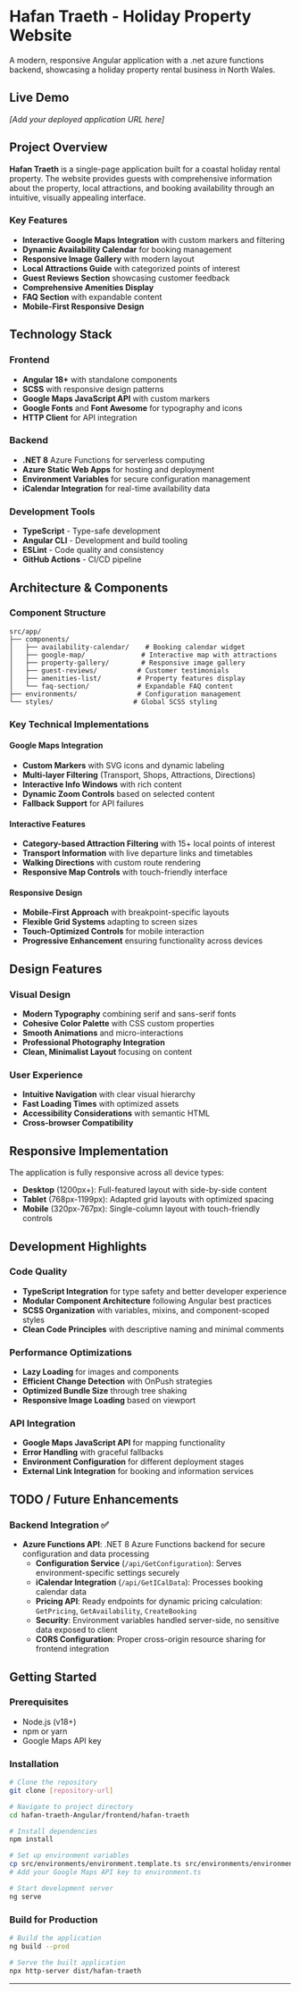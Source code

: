 # Hafan Traeth - Holiday Property Website

A modern, responsive Angular application with a .net azure functions backend, showcasing a holiday property rental business in North Wales.

## Live Demo
*[Add your deployed application URL here]*

## Project Overview

**Hafan Traeth** is a single-page application built for a coastal holiday rental property. The website provides guests with comprehensive information about the property, local attractions, and booking availability through an intuitive, visually appealing interface.

### Key Features

- **Interactive Google Maps Integration** with custom markers and filtering
- **Dynamic Availability Calendar** for booking management
- **Responsive Image Gallery** with modern layout
- **Local Attractions Guide** with categorized points of interest
- **Guest Reviews Section** showcasing customer feedback
- **Comprehensive Amenities Display**
- **FAQ Section** with expandable content
- **Mobile-First Responsive Design**

## Technology Stack

### Frontend
- **Angular 18+** with standalone components
- **SCSS** with responsive design patterns
- **Google Maps JavaScript API** with custom markers
- **Google Fonts** and **Font Awesome** for typography and icons
- **HTTP Client** for API integration

### Backend
- **.NET 8** Azure Functions for serverless computing
- **Azure Static Web Apps** for hosting and deployment
- **Environment Variables** for secure configuration management
- **iCalendar Integration** for real-time availability data

### Development Tools
- **TypeScript** - Type-safe development
- **Angular CLI** - Development and build tooling
- **ESLint** - Code quality and consistency
- **GitHub Actions** - CI/CD pipeline

## Architecture & Components

### Component Structure
```
src/app/
├── components/
│   ├── availability-calendar/    # Booking calendar widget
│   ├── google-map/              # Interactive map with attractions
│   ├── property-gallery/        # Responsive image gallery
│   ├── guest-reviews/          # Customer testimonials
│   ├── amenities-list/         # Property features display
│   └── faq-section/            # Expandable FAQ content
├── environments/               # Configuration management
└── styles/                    # Global SCSS styling
```

### Key Technical Implementations

#### Google Maps Integration
- **Custom Markers** with SVG icons and dynamic labeling
- **Multi-layer Filtering** (Transport, Shops, Attractions, Directions)
- **Interactive Info Windows** with rich content
- **Dynamic Zoom Controls** based on selected content
- **Fallback Support** for API failures

#### Interactive Features
- **Category-based Attraction Filtering** with 15+ local points of interest
- **Transport Information** with live departure links and timetables
- **Walking Directions** with custom route rendering
- **Responsive Map Controls** with touch-friendly interface

#### Responsive Design
- **Mobile-First Approach** with breakpoint-specific layouts
- **Flexible Grid Systems** adapting to screen sizes
- **Touch-Optimized Controls** for mobile interaction
- **Progressive Enhancement** ensuring functionality across devices

## Design Features

### Visual Design
- **Modern Typography** combining serif and sans-serif fonts
- **Cohesive Color Palette** with CSS custom properties
- **Smooth Animations** and micro-interactions
- **Professional Photography Integration**
- **Clean, Minimalist Layout** focusing on content

### User Experience
- **Intuitive Navigation** with clear visual hierarchy
- **Fast Loading Times** with optimized assets
- **Accessibility Considerations** with semantic HTML
- **Cross-browser Compatibility**

## Responsive Implementation

The application is fully responsive across all device types:

- **Desktop** (1200px+): Full-featured layout with side-by-side content
- **Tablet** (768px-1199px): Adapted grid layouts with optimized spacing
- **Mobile** (320px-767px): Single-column layout with touch-friendly controls

## Development Highlights

### Code Quality
- **TypeScript Integration** for type safety and better developer experience
- **Modular Component Architecture** following Angular best practices
- **SCSS Organization** with variables, mixins, and component-scoped styles
- **Clean Code Principles** with descriptive naming and minimal comments

### Performance Optimizations
- **Lazy Loading** for images and components
- **Efficient Change Detection** with OnPush strategies
- **Optimized Bundle Size** through tree shaking
- **Responsive Image Loading** based on viewport

### API Integration
- **Google Maps JavaScript API** for mapping functionality
- **Error Handling** with graceful fallbacks
- **Environment Configuration** for different deployment stages
- **External Link Integration** for booking and information services

## TODO / Future Enhancements

### Backend Integration ✅
- **Azure Functions API**: .NET 8 Azure Functions backend for secure configuration and data processing
  - **Configuration Service** (`/api/GetConfiguration`): Serves environment-specific settings securely
  - **iCalendar Integration** (`/api/GetICalData`): Processes booking calendar data
  - **Pricing API**: Ready endpoints for dynamic pricing calculation: `GetPricing`, `GetAvailability`, `CreateBooking`
  - **Security**: Environment variables handled server-side, no sensitive data exposed to client
  - **CORS Configuration**: Proper cross-origin resource sharing for frontend integration

## Getting Started

### Prerequisites
- Node.js (v18+)
- npm or yarn
- Google Maps API key

### Installation
```bash
# Clone the repository
git clone [repository-url]

# Navigate to project directory
cd hafan-traeth-Angular/frontend/hafan-traeth

# Install dependencies
npm install

# Set up environment variables
cp src/environments/environment.template.ts src/environments/environment.ts
# Add your Google Maps API key to environment.ts

# Start development server
ng serve
```

### Build for Production
```bash
# Build the application
ng build --prod

# Serve the built application
npx http-server dist/hafan-traeth
```


---
